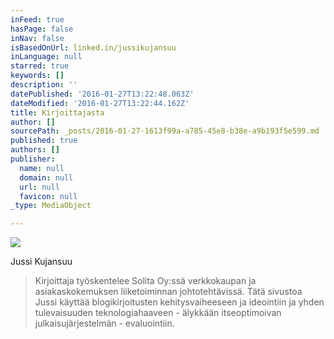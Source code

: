 ```yaml
---
inFeed: true
hasPage: false
inNav: false
isBasedOnUrl: linked.in/jussikujansuu
inLanguage: null
starred: true
keywords: []
description: ''
datePublished: '2016-01-27T13:22:48.063Z'
dateModified: '2016-01-27T13:22:44.162Z'
title: Kirjoittajasta
author: []
sourcePath: _posts/2016-01-27-1613f99a-a785-45e8-b38e-a9b193f5e599.md
published: true
authors: []
publisher:
  name: null
  domain: null
  url: null
  favicon: null
_type: MediaObject

---
```

![](https://s3-us-west-2.amazonaws.com/the-grid-img/p/9b726fce47f15d2ad19f2f8a86c54d074f43d63b.jpg)

Jussi Kujansuu

> Kirjoittaja työskentelee Solita Oy:ssä verkkokaupan ja asiakaskokemuksen liiketoiminnan johtotehtävissä. Tätä sivustoa Jussi käyttää blogikirjoitusten kehitysvaiheeseen ja ideointiin ja yhden tulevaisuuden teknologiahaaveen - älykkään itseoptimoivan julkaisujärjestelmän - evaluointiin.